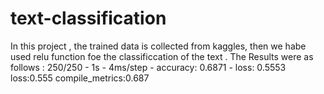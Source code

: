 # text-classification
In this project , the trained data is collected from kaggles, then we habe used relu function foe the classificcation of the text .
The Results were as follows :
250/250 - 1s - 4ms/step - accuracy: 0.6871 - loss: 0.5553
loss:0.555
compile_metrics:0.687
